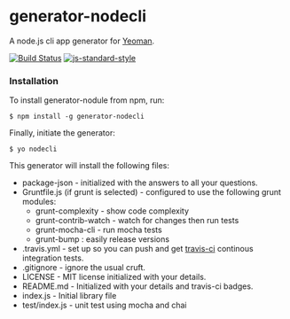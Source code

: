 # generator-nodecli

A node.js cli app generator for [Yeoman](http://yeoman.io).

[![Build Status](https://secure.travis-ci.org/walidsa3d/generator-nodecli.png?branch=master)](https://travis-ci.org/walidsa3d/generator-nodecli)
[![js-standard-style](https://img.shields.io/badge/code%20style-standard-brightgreen.svg)](http://standardjs.com/)


### Installation

To install generator-nodule from npm, run:

```
$ npm install -g generator-nodecli
```

Finally, initiate the generator:

```
$ yo nodecli
```
This generator will install the following files:

* package-json - initialized with the answers to all your questions.
* Gruntfile.js (if grunt is selected) - configured to use the following grunt modules:
    * grunt-complexity - show code complexity
    * grunt-contrib-watch - watch for changes then run tests
    * grunt-mocha-cli - run mocha tests
    * grunt-bump : easily release versions
* .travis.yml - set up so you can push and get [travis-ci](http://travis-ci.org)
   continous integration tests.
* .gitignore - ignore the usual cruft.
* LICENSE - MIT license initialized with your details.
* README.md - Initialized with your details and travis-ci badges.
* index.js - Initial library file
* test/index.js - unit test using mocha and chai

